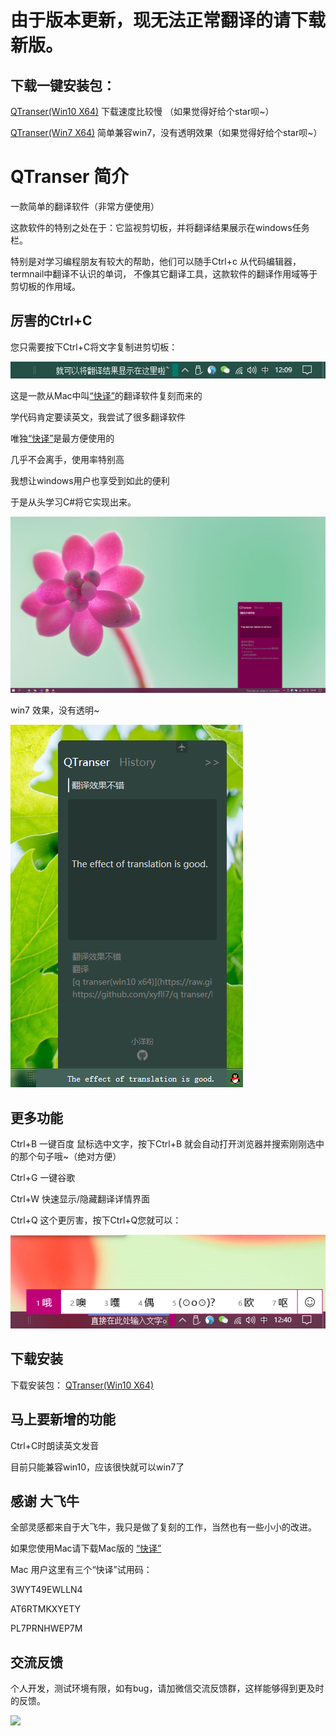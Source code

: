 # 由于版本更新，现无法正常翻译的请下载新版。
## 下载一键安装包： 
[QTranser(Win10 X64)](https://raw.githubusercontent.com/xyfll7/QTranser/master/QTranser_Installer/Debug/QTranser_Installer.msi) 下载速度比较慢 （如果觉得好给个star呗~）

[QTranser(Win7 X64)](https://github.com/xyfll7/QTranser/blob/master/QTranser_Installer/Debug/QTranser_InstallerWin7x64.msi?raw=true) 简单兼容win7，没有透明效果（如果觉得好给个star呗~）



# QTranser 简介
一款简单的翻译软件（非常方便使用）



这款软件的特别之处在于：它监视剪切板，并将翻译结果展示在windows任务栏。

特别是对学习编程朋友有较大的帮助，他们可以随手Ctrl+c 从代码编辑器，termnail中翻译不认识的单词，
不像其它翻译工具，这款软件的翻译作用域等于剪切板的作用域。

## 厉害的Ctrl+C 
您只需要按下Ctrl+C将文字复制进剪切板：

![翻译结果显示](./screenshot/翻译结果显示.png)

这是一款从Mac中叫[“快译”](https://itunes.apple.com/cn/app/%E5%BF%AB%E8%AF%91-%E5%A4%9A%E8%AF%AD%E8%A8%80%E6%99%BA%E8%83%BD%E5%AD%97%E5%85%B8/id1217010477?mt=12)的翻译软件复刻而来的

学代码肯定要读英文，我尝试了很多翻译软件

唯独[“快译”](https://itunes.apple.com/cn/app/%E5%BF%AB%E8%AF%91-%E5%A4%9A%E8%AF%AD%E8%A8%80%E6%99%BA%E8%83%BD%E5%AD%97%E5%85%B8/id1217010477?mt=12)是最方便使用的

几乎不会离手，使用率特别高

我想让windows用户也享受到如此的便利

于是从头学习C#将它实现出来。

![翻译结果显示](./screenshot/翻译详情界面.png)

win7 效果，没有透明~

![翻译结果显示](./screenshot/Win7效果.png)


## 更多功能
Ctrl+B 一键百度 鼠标选中文字，按下Ctrl+B 就会自动打开浏览器并搜索刚刚选中的那个句子哦~（绝对方便）

Ctrl+G 一键谷歌

Ctrl+W 快速显示/隐藏翻译详情界面

Ctrl+Q 这个更厉害，按下Ctrl+Q您就可以：

![翻译结果显示](./screenshot/输入文字.png)

## 下载安装
下载安装包： [QTranser(Win10 X64)](https://raw.githubusercontent.com/xyfll7/QTranser/master/QTranser_Installer/Debug/QTranser_Installer.msi) 

## 马上要新增的功能
Ctrl+C时朗读英文发音

目前只能兼容win10，应该很快就可以win7了


## 感谢 大飞牛
全部灵感都来自于大飞牛，我只是做了复刻的工作，当然也有一些小小的改进。

如果您使用Mac请下载Mac版的
[“快译”](https://itunes.apple.com/cn/app/%E5%BF%AB%E8%AF%91-%E5%A4%9A%E8%AF%AD%E8%A8%80%E6%99%BA%E8%83%BD%E5%AD%97%E5%85%B8/id1217010477?mt=12)

Mac 用户这里有三个“快译”试用码：

3WYT49EWLLN4

AT6RTMKXYETY

PL7PRNHWEP7M

## 交流反馈

个人开发，测试环境有限，如有bug，请加微信交流反馈群，这样能够得到更及时的反馈。

<img src='https://raw.githubusercontent.com/xyfll7/QTranser/master/screenshot/%E5%BE%AE%E4%BF%A1%E5%9B%BE%E7%89%87_20190510155059.jpg' height='400px'>
